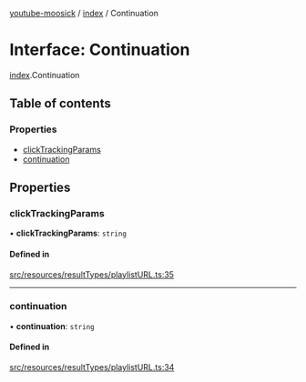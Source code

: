 [youtube-moosick](../README.md) / [index](../modules/index.md) / Continuation

# Interface: Continuation

[index](../modules/index.md).Continuation

## Table of contents

### Properties

- [clickTrackingParams](index.Continuation.md#clicktrackingparams)
- [continuation](index.Continuation.md#continuation)

## Properties

### clickTrackingParams

• **clickTrackingParams**: `string`

#### Defined in

[src/resources/resultTypes/playlistURL.ts:35](https://github.com/EvasiveXkiller/youtube-moosick/blob/dd2e68f/src/resources/resultTypes/playlistURL.ts#L35)

___

### continuation

• **continuation**: `string`

#### Defined in

[src/resources/resultTypes/playlistURL.ts:34](https://github.com/EvasiveXkiller/youtube-moosick/blob/dd2e68f/src/resources/resultTypes/playlistURL.ts#L34)
